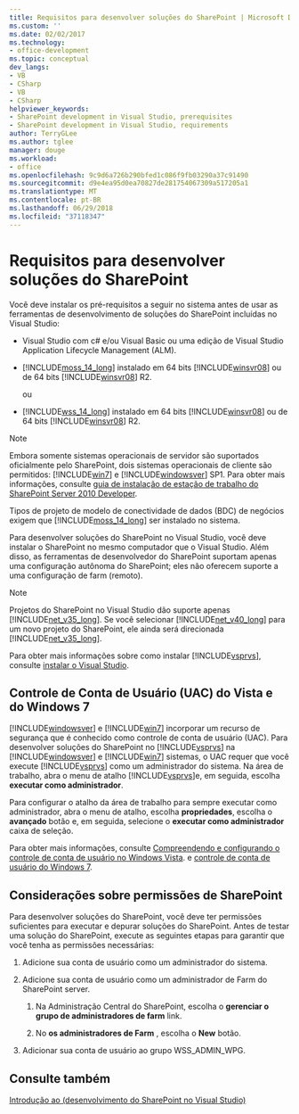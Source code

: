 ```yaml
---
title: Requisitos para desenvolver soluções do SharePoint | Microsoft Docs
ms.custom: ''
ms.date: 02/02/2017
ms.technology:
- office-development
ms.topic: conceptual
dev_langs:
- VB
- CSharp
- VB
- CSharp
helpviewer_keywords:
- SharePoint development in Visual Studio, prerequisites
- SharePoint development in Visual Studio, requirements
author: TerryGLee
ms.author: tglee
manager: douge
ms.workload:
- office
ms.openlocfilehash: 9c9d6a726b290bfed1c086f9fb03290a37c91490
ms.sourcegitcommit: d9e4ea95d0ea70827de281754067309a517205a1
ms.translationtype: MT
ms.contentlocale: pt-BR
ms.lasthandoff: 06/29/2018
ms.locfileid: "37118347"
---
```

# <a name="requirements-for-developing-sharepoint-solutions"></a>Requisitos para desenvolver soluções do SharePoint
Você deve instalar os pré-requisitos a seguir no sistema antes de usar as ferramentas de desenvolvimento de soluções do SharePoint incluídas no Visual Studio:

- Visual Studio com c# e/ou Visual Basic ou uma edição de Visual Studio Application Lifecycle Management (ALM).

- [!INCLUDE[moss_14_long](../sharepoint/includes/moss-14-long-md.md)] instalado em 64 bits [!INCLUDE[winsvr08](../sharepoint/includes/winsvr08-md.md)] ou de 64 bits [!INCLUDE[winsvr08](../sharepoint/includes/winsvr08-md.md)] R2.

     ou

- [!INCLUDE[wss_14_long](../sharepoint/includes/wss-14-long-md.md)] instalado em 64 bits [!INCLUDE[winsvr08](../sharepoint/includes/winsvr08-md.md)] ou de 64 bits [!INCLUDE[winsvr08](../sharepoint/includes/winsvr08-md.md)] R2.

> [!NOTE]
> Embora somente sistemas operacionais de servidor são suportados oficialmente pelo SharePoint, dois sistemas operacionais de cliente são permitidos: [!INCLUDE[win7](../sharepoint/includes/win7-md.md)] e [!INCLUDE[windowsver](../sharepoint/includes/windowsver-md.md)] SP1. Para obter mais informações, consulte [guia de instalação de estação de trabalho do SharePoint Server 2010 Developer](http://go.microsoft.com/fwlink/?LinkID=164557).

Tipos de projeto de modelo de conectividade de dados (BDC) de negócios exigem que [!INCLUDE[moss_14_long](../sharepoint/includes/moss-14-long-md.md)] ser instalado no sistema.

Para desenvolver soluções do SharePoint no Visual Studio, você deve instalar o SharePoint no mesmo computador que o Visual Studio. Além disso, as ferramentas de desenvolvedor do SharePoint suportam apenas uma configuração autônoma do SharePoint; eles não oferecem suporte a uma configuração de farm (remoto).

> [!NOTE]
> Projetos do SharePoint no Visual Studio dão suporte apenas [!INCLUDE[net_v35_long](../sharepoint/includes/net-v35-long-md.md)]. Se você selecionar [!INCLUDE[net_v40_long](../sharepoint/includes/net-v40-long-md.md)] para um novo projeto do SharePoint, ele ainda será direcionada [!INCLUDE[net_v35_long](../sharepoint/includes/net-v35-long-md.md)].

Para obter mais informações sobre como instalar [!INCLUDE[vsprvs](../sharepoint/includes/vsprvs-md.md)], consulte [instalar o Visual Studio](../install/install-visual-studio.md).

## <a name="vista-and-windows-7-user-account-control-uac"></a>Controle de Conta de Usuário (UAC) do Vista e do Windows 7
[!INCLUDE[windowsver](../sharepoint/includes/windowsver-md.md)] e [!INCLUDE[win7](../sharepoint/includes/win7-md.md)] incorporar um recurso de segurança que é conhecido como controle de conta de usuário (UAC). Para desenvolver soluções do SharePoint no [!INCLUDE[vsprvs](../sharepoint/includes/vsprvs-md.md)] na [!INCLUDE[windowsver](../sharepoint/includes/windowsver-md.md)] e [!INCLUDE[win7](../sharepoint/includes/win7-md.md)] sistemas, o UAC requer que você execute [!INCLUDE[vsprvs](../sharepoint/includes/vsprvs-md.md)] como um administrador do sistema. Na área de trabalho, abra o menu de atalho [!INCLUDE[vsprvs](../sharepoint/includes/vsprvs-md.md)]e, em seguida, escolha **executar como administrador**.

Para configurar o atalho da área de trabalho para sempre executar como administrador, abra o menu de atalho, escolha **propriedades**, escolha o **avançado** botão e, em seguida, selecione o **executar como administrador**  caixa de seleção.

Para obter mais informações, consulte [Compreendendo e configurando o controle de conta de usuário no Windows Vista](http://go.microsoft.com/fwlink/?LinkID=156476). e [controle de conta de usuário do Windows 7](http://go.microsoft.com/fwlink/?LinkId=177523).

## <a name="sharepoint-permissions-considerations"></a>Considerações sobre permissões de SharePoint
Para desenvolver soluções do SharePoint, você deve ter permissões suficientes para executar e depurar soluções do SharePoint. Antes de testar uma solução do SharePoint, execute as seguintes etapas para garantir que você tenha as permissões necessárias:

1. Adicione sua conta de usuário como um administrador do sistema.

2. Adicione sua conta de usuário como um administrador de Farm do SharePoint server.

    1. Na Administração Central do SharePoint, escolha o **gerenciar o grupo de administradores de farm** link.

    2. No **os administradores de Farm** , escolha o **New** botão.

3. Adicionar sua conta de usuário ao grupo WSS_ADMIN_WPG.

## <a name="see-also"></a>Consulte também
[Introdução ao &#40;desenvolvimento do SharePoint no Visual Studio&#41;](../sharepoint/getting-started-sharepoint-development-in-visual-studio.md)
